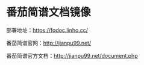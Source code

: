# 番茄简谱文档镜像

部署地址：<https://fqdoc.linho.cc/>

番茄简谱官网：<http://jianpu99.net/>

番茄简谱官方文档：<http://jianpu99.net/document.php>
